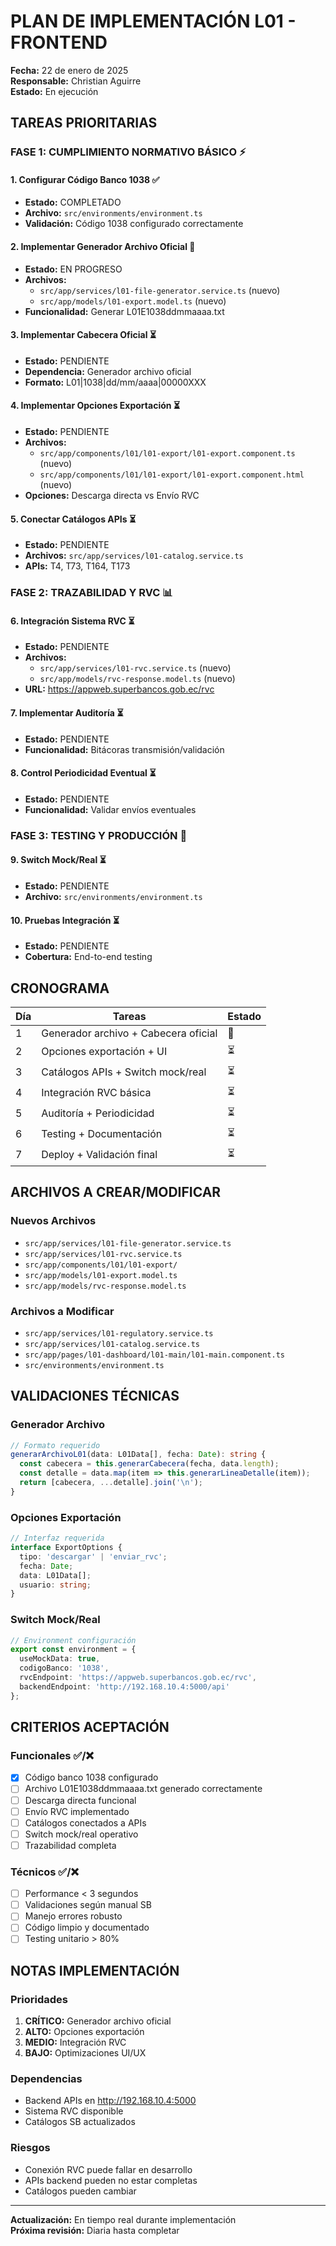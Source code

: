 # PLAN DE IMPLEMENTACIÓN L01 - FRONTEND

**Fecha:** 22 de enero de 2025  
**Responsable:** Christian Aguirre  
**Estado:** En ejecución  

## TAREAS PRIORITARIAS

### FASE 1: CUMPLIMIENTO NORMATIVO BÁSICO ⚡

#### 1. Configurar Código Banco 1038 ✅
- **Estado:** COMPLETADO
- **Archivo:** `src/environments/environment.ts`
- **Validación:** Código 1038 configurado correctamente

#### 2. Implementar Generador Archivo Oficial 🔄
- **Estado:** EN PROGRESO
- **Archivos:**
  - `src/app/services/l01-file-generator.service.ts` (nuevo)
  - `src/app/models/l01-export.model.ts` (nuevo)
- **Funcionalidad:** Generar L01E1038ddmmaaaa.txt

#### 3. Implementar Cabecera Oficial ⏳
- **Estado:** PENDIENTE
- **Dependencia:** Generador archivo oficial
- **Formato:** L01|1038|dd/mm/aaaa|00000XXX

#### 4. Implementar Opciones Exportación ⏳
- **Estado:** PENDIENTE
- **Archivos:**
  - `src/app/components/l01/l01-export/l01-export.component.ts` (nuevo)
  - `src/app/components/l01/l01-export/l01-export.component.html` (nuevo)
- **Opciones:** Descarga directa vs Envío RVC

#### 5. Conectar Catálogos APIs ⏳
- **Estado:** PENDIENTE
- **Archivos:** `src/app/services/l01-catalog.service.ts`
- **APIs:** T4, T73, T164, T173

### FASE 2: TRAZABILIDAD Y RVC 📊

#### 6. Integración Sistema RVC ⏳
- **Estado:** PENDIENTE
- **Archivos:**
  - `src/app/services/l01-rvc.service.ts` (nuevo)
  - `src/app/models/rvc-response.model.ts` (nuevo)
- **URL:** https://appweb.superbancos.gob.ec/rvc

#### 7. Implementar Auditoría ⏳
- **Estado:** PENDIENTE
- **Funcionalidad:** Bitácoras transmisión/validación

#### 8. Control Periodicidad Eventual ⏳
- **Estado:** PENDIENTE
- **Funcionalidad:** Validar envíos eventuales

### FASE 3: TESTING Y PRODUCCIÓN 🚀

#### 9. Switch Mock/Real ⏳
- **Estado:** PENDIENTE
- **Archivo:** `src/environments/environment.ts`

#### 10. Pruebas Integración ⏳
- **Estado:** PENDIENTE
- **Cobertura:** End-to-end testing

## CRONOGRAMA

| Día | Tareas | Estado |
|-----|--------|--------|
| 1 | Generador archivo + Cabecera oficial | 🔄 |
| 2 | Opciones exportación + UI | ⏳ |
| 3 | Catálogos APIs + Switch mock/real | ⏳ |
| 4 | Integración RVC básica | ⏳ |
| 5 | Auditoría + Periodicidad | ⏳ |
| 6 | Testing + Documentación | ⏳ |
| 7 | Deploy + Validación final | ⏳ |

## ARCHIVOS A CREAR/MODIFICAR

### Nuevos Archivos
- `src/app/services/l01-file-generator.service.ts`
- `src/app/services/l01-rvc.service.ts`
- `src/app/components/l01/l01-export/`
- `src/app/models/l01-export.model.ts`
- `src/app/models/rvc-response.model.ts`

### Archivos a Modificar
- `src/app/services/l01-regulatory.service.ts`
- `src/app/services/l01-catalog.service.ts`
- `src/app/pages/l01-dashboard/l01-main/l01-main.component.ts`
- `src/environments/environment.ts`

## VALIDACIONES TÉCNICAS

### Generador Archivo
```typescript
// Formato requerido
generarArchivoL01(data: L01Data[], fecha: Date): string {
  const cabecera = this.generarCabecera(fecha, data.length);
  const detalle = data.map(item => this.generarLineaDetalle(item));
  return [cabecera, ...detalle].join('\n');
}
```

### Opciones Exportación
```typescript
// Interfaz requerida
interface ExportOptions {
  tipo: 'descargar' | 'enviar_rvc';
  fecha: Date;
  data: L01Data[];
  usuario: string;
}
```

### Switch Mock/Real
```typescript
// Environment configuración
export const environment = {
  useMockData: true,
  codigoBanco: '1038',
  rvcEndpoint: 'https://appweb.superbancos.gob.ec/rvc',
  backendEndpoint: 'http://192.168.10.4:5000/api'
};
```

## CRITERIOS ACEPTACIÓN

### Funcionales ✅/❌
- [x] Código banco 1038 configurado
- [ ] Archivo L01E1038ddmmaaaa.txt generado correctamente
- [ ] Descarga directa funcional
- [ ] Envío RVC implementado
- [ ] Catálogos conectados a APIs
- [ ] Switch mock/real operativo
- [ ] Trazabilidad completa

### Técnicos ✅/❌
- [ ] Performance < 3 segundos
- [ ] Validaciones según manual SB
- [ ] Manejo errores robusto
- [ ] Código limpio y documentado
- [ ] Testing unitario > 80%

## NOTAS IMPLEMENTACIÓN

### Prioridades
1. **CRÍTICO:** Generador archivo oficial
2. **ALTO:** Opciones exportación
3. **MEDIO:** Integración RVC
4. **BAJO:** Optimizaciones UI/UX

### Dependencias
- Backend APIs en http://192.168.10.4:5000
- Sistema RVC disponible
- Catálogos SB actualizados

### Riesgos
- Conexión RVC puede fallar en desarrollo
- APIs backend pueden no estar completas
- Catálogos pueden cambiar

---

**Actualización:** En tiempo real durante implementación  
**Próxima revisión:** Diaria hasta completar
